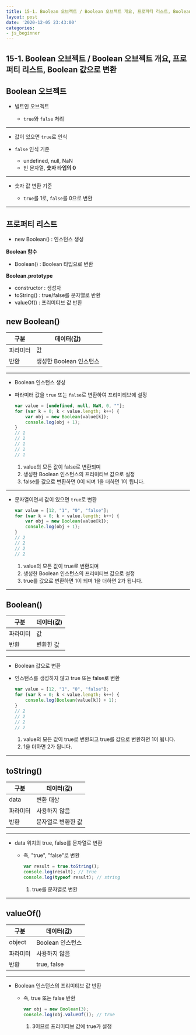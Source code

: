```yaml
---
title: 15-1. Boolean 오브젝트 / Boolean 오브젝트 개요, 프로퍼티 리스트, Boolean 값으로 변환
layout: post
date: '2020-12-05 23:43:00'
categories:
- js_beginner
---
```


## 15-1. Boolean 오브젝트 / Boolean 오브젝트 개요, 프로퍼티 리스트, Boolean 값으로 변환

## Boolean 오브젝트

* 빌트인 오브젝트

    * `true`와 `false` 처리
    
---

* 값이 있으면 `true`로 인식
* `false` 인식 기준

    * undefined, null, NaN
    * 빈 문자열, **숫자 타입의 0**
    
---

* 숫자 값 변환 기준

    * `true`를 1로, `false`를 0으로 변환
    
---

## 프로퍼티 리스트

* new Boolean() : 인스턴스 생성

**Boolean 함수**

* Boolean() : Boolean 타입으로 변환

**Boolean.prototype**

* constructor : 생성자
* toString() : true/false를 문자열로 반환
* valueOf() : 프리미티브 값 반환

## new Boolean()

|구분|데이터(값)|
|---|---------|
|파라미터|값|
|반환|생성한 Boolean 인스턴스|

---

* Boolean 인스턴스 생성
* 파라미터 값을 `true` 또는 `false`로 변환하여 프리미티브에 설정
  
    ```javascript
    var value = [undefined, null, NaN, 0, ""];
    for (var k = 0; k < value.length; k++) {
        var obj = new Boolean(value[k]);
        console.log(obj + 1);
    }
    // 1
    // 1
    // 1
    // 1
    // 1
    ```
    
    1. value의 모든 값이 false로 변환되며 
    2. 생성한 Boolean 인스턴스의 프리미티브 값으로 설정
    3. false를 값으로 변환하면 0이 되며 1을 더하면 1이 됩니다.
    
---

* 문자열이면서 값이 있으면 `true`로 변환

    ```javascript
    var value = [12, "1", "0", "false"];
    for (var k = 0; k < value.length; k++) {
        var obj = new Boolean(value[k]);
        console.log(obj + 1);
    }
    // 2
    // 2
    // 2
    // 2
    ```
    
    1. value의 모든 값이 true로 변환되며
    2. 생성한 Boolean 인스턴스의 프리미티브 값으로 설정
    3. true를 값으로 변환하면 1이 되며 1을 더하면 2가 됩니다.
    
---

## Boolean()

|구분|데이터(값)|
|---|---------|
|파라미터|값|
|반환|변환한 값|

---

* Boolean 값으로 변환
* 인스턴스를 생성하지 않고 true 또는 false로 변환

    ```javascript
    var value = [12, "1", "0", "false"];
    for (var k = 0; k < value.length; k++) {
        console.log(Boolean(value[k]) + 1);
    }
    // 2
    // 2
    // 2
    // 2
    ```
    
    1. value의 모든 값이 true로 변환되고 true를 값으로 변환하면 1이 됩니다.
    2. 1을 더하면 2가 됩니다.
    
---

## toString()

|구분|데이터(값)|
|---|---------|
|data|변환 대상|
|파라미터|사용하지 않음|
|반환|문자열로 변환한 값|

---

* data 위치의 true, false를 문자열로 변환

    * 즉, "true", "false"로 변환
    
        ```javascript
        var result = true.toString();
        console.log(result); // true
        console.log(typeof result); // string
        ```
        
        1. true를 문자열로 변환
    
---

## valueOf()

|구분|데이터(값)|
|---|---------|
|object|Boolean 인스턴스|
|파라미터|사용하지 않음|
|반환|true, false|

---

* Boolean 인스턴스의 프리미티브 값 반환

    * 즉, true 또는 false 반환
    
        ```javascript
        var obj = new Boolean(3);
        console.log(obj.valueOf()); // true
        ```
      
        1. 3이므로 프리미티브 값에 true가 설정